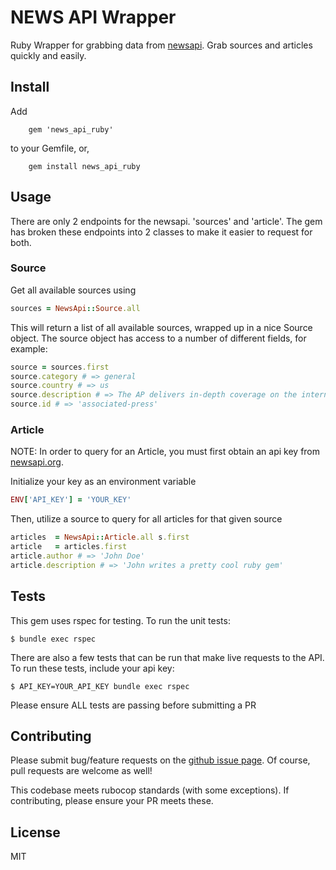 # NEWS API Wrapper

Ruby Wrapper for grabbing data from [newsapi](https://newsapi.org/).  Grab sources and articles quickly and easily. 

## Install 

Add 

```
	gem 'news_api_ruby'
```

to your Gemfile, or, 

```
	gem install news_api_ruby
```

## Usage

There are only 2 endpoints for the newsapi.  'sources' and 'article'.  The gem has broken these endpoints into 2 classes to make it easier to request for both. 

### Source 

Get all available sources using 

```ruby
sources = NewsApi::Source.all
```

This will return a list of all available sources, wrapped up in a nice Source object.  The source object has access to a number of different fields, for example: 

```ruby
source = sources.first
source.category # => general
source.country # => us
source.description # => The AP delivers in-depth coverage on the international, politics, lifestyle, business, and entertainment news.
source.id # => 'associated-press'
```
### Article

NOTE: In order to query for an Article, you must first obtain an api key from [newsapi.org](https://newsapi.org/).

Initialize your key as an environment variable

```ruby
ENV['API_KEY'] = 'YOUR_KEY'
```

Then, utilize a source to query for all articles for that given source 

```ruby
articles  = NewsApi::Article.all s.first
article   = articles.first
article.author # => 'John Doe'
article.description # => 'John writes a pretty cool ruby gem'
```

## Tests

This gem uses rspec for testing.  To run the unit tests: 

```
$ bundle exec rspec
```

There are also a few tests that can be run that make live requests to the API.  To run these tests, include your 
api key: 

```
$ API_KEY=YOUR_API_KEY bundle exec rspec
```

Please ensure ALL tests are passing before submitting a PR

## Contributing 

Please submit bug/feature requests on the [github issue page](https://github.com/VinnieVendemia/news_api_ruby/issues). Of course, pull requests are welcome as well! 

This codebase meets rubocop standards (with some exceptions).  If contributing, please ensure your PR meets these.

## License

MIT 
